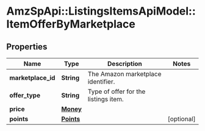 # AmzSpApi::ListingsItemsApiModel::ItemOfferByMarketplace

## Properties
Name | Type | Description | Notes
------------ | ------------- | ------------- | -------------
**marketplace_id** | **String** | The Amazon marketplace identifier. | 
**offer_type** | **String** | Type of offer for the listings item. | 
**price** | [**Money**](Money.md) |  | 
**points** | [**Points**](Points.md) |  | [optional] 

